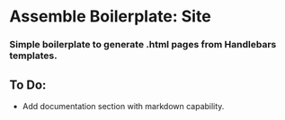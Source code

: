 # Assemble Boilerplate: Site

### Simple boilerplate to generate .html pages from Handlebars templates. 

## To Do:

* Add documentation section with markdown capability.
